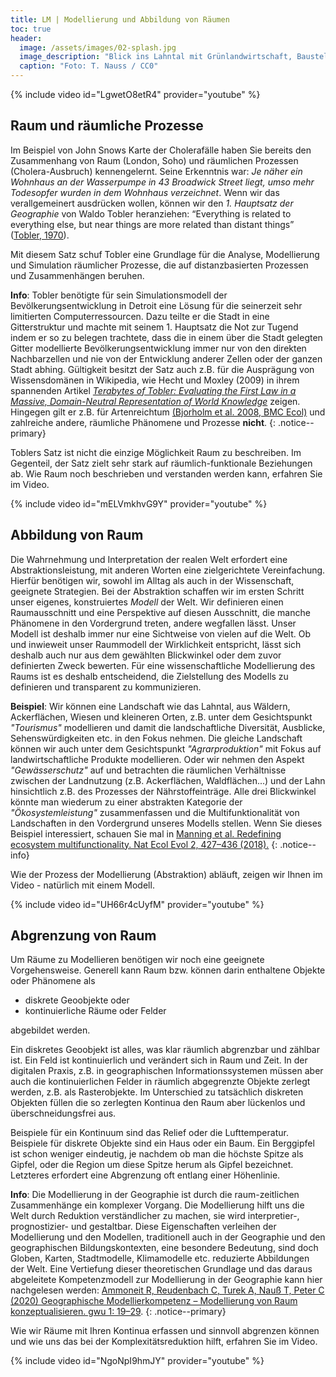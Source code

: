 ```yaml
---
title: LM | Modellierung und Abbildung von Räumen
toc: true
header:
  image: /assets/images/02-splash.jpg
  image_description: "Blick ins Lahntal mit Grünlandwirtschaft, Baustelle für Stromtrassen und Regenbogen."
  caption: "Foto: T. Nauss / CC0"
---
```



{% include video id="LgwetO8etR4" provider="youtube" %}

## Raum und räumliche Prozesse
Im Beispiel von John Snows Karte der Cholerafälle haben Sie bereits den Zusammenhang von Raum (London, Soho) und räumlichen Prozessen (Cholera-Ausbruch) kennengelernt. Seine Erkenntnis war: *Je näher ein Wohnhaus an der Wasserpumpe in 43 Broadwick Street liegt, umso mehr Todesopfer wurden in dem Wohnhaus verzeichnet*. Wenn wir das verallgemeinert ausdrücken wollen, können wir den *1. Hauptsatz der Geographie*  von Waldo Tobler heranziehen: “Everything is related to everything else, but near things are more related than distant things” ([Tobler, 1970](https://www.tandfonline.com/doi/abs/10.2307/143141)).

Mit diesem Satz schuf Tobler eine Grundlage für die Analyse, Modellierung und Simulation räumlicher Prozesse, die auf distanzbasierten Prozessen und Zusammenhängen beruhen.

**Info**: Tobler benötigte für sein Simulationsmodell der Bevölkerungsentwicklung in Detroit eine Lösung für die seinerzeit sehr limitierten Computerressourcen. Dazu teilte er die Stadt in eine Gitterstruktur und machte mit seinem 1. Hauptsatz die Not zur Tugend indem er so zu belegen trachtete, dass die in einem über die Stadt gelegten Gitter modellierte Bevölkerungsentwicklung immer nur von den direkten Nachbarzellen und nie von der Entwicklung anderer Zellen oder der ganzen Stadt abhing. Gültigkeit besitzt der Satz auch z.B. für die Ausprägung von Wissensdomänen in Wikipedia, wie Hecht und Moxley (2009) in ihrem spannenden Artikel *[Terabytes of Tobler: Evaluating the First Law in a Massive, Domain-Neutral Representation of World Knowledge](https://link.springer.com/chapter/10.1007/978-3-642-03832-7_6)* zeigen. Hingegen gilt er z.B. für Artenreichtum [(Bjorholm et al. 2008, BMC Ecol)](https://www.ncbi.nlm.nih.gov/pmc/articles/PMC2424035/) und zahlreiche andere, räumliche Phänomene und Prozesse **nicht**.
{: .notice--primary}

Toblers Satz ist nicht die einzige Möglichkeit Raum zu beschreiben. Im Gegenteil, der Satz zielt sehr stark auf räumlich-funktionale Beziehungen ab. Wie Raum noch beschrieben und verstanden werden kann, erfahren Sie im Video.

{% include video id="mELVmkhvG9Y" provider="youtube" %}

## Abbildung von Raum
Die Wahrnehmung und Interpretation der realen Welt erfordert eine Abstraktionsleistung, mit anderen Worten eine zielgerichtete Vereinfachung. Hierfür benötigen wir, sowohl im Alltag als auch in der Wissenschaft, geeignete Strategien. Bei der Abstraktion schaffen wir im ersten Schritt unser eigenes, konstruiertes *Modell* der Welt. Wir definieren einen Raumausschnitt und eine Perspektive auf diesen Ausschnitt, die manche Phänomene in den Vordergrund treten, andere wegfallen lässt. Unser Modell ist deshalb immer nur eine Sichtweise von vielen auf die Welt. Ob und inwieweit unser Raummodell der Wirklichkeit entspricht, lässt sich deshalb auch nur aus dem gewählten Blickwinkel oder dem zuvor definierten Zweck bewerten. Für eine wissenschaftliche Modellierung des Raums ist es deshalb entscheidend, die Zielstellung des Modells zu definieren und transparent zu kommunizieren.

**Beispiel**: Wir können eine Landschaft wie das Lahntal, aus Wäldern, Ackerflächen, Wiesen und kleineren Orten, z.B. unter dem Gesichtspunkt *"Tourismus"* modellieren und damit die landschaftliche Diversität, Ausblicke, Sehenswürdigkeiten etc. in den Fokus nehmen. Die gleiche Landschaft können wir auch unter dem Gesichtspunkt *"Agrarproduktion"* mit Fokus auf landwirtschaftliche Produkte modellieren. Oder wir nehmen den Aspekt *"Gewässerschutz"* auf und betrachten die räumlichen Verhältnisse zwischen der Landnutzung (z.B. Ackerflächen, Waldflächen...) und der Lahn hinsichtlich z.B. des Prozesses der Nährstoffeinträge.
Alle drei Blickwinkel könnte man wiederum zu einer abstrakten Kategorie der *"Ökosystemleistung"* zusammenfassen und die Multifunktionalität von Landschaften in den Vordergrund unseres Modells stellen. Wenn Sie dieses Beispiel interessiert, schauen Sie mal in [Manning et al. Redefining ecosystem multifunctionality. Nat Ecol Evol 2, 427–436 (2018).](https://doi.org/10.1038/s41559-017-0461-7)
{: .notice--info}

Wie der Prozess der Modellierung (Abstraktion) abläuft, zeigen wir Ihnen im Video - natürlich mit einem Modell.

{% include video id="UH66r4cUyfM" provider="youtube" %}

## Abgrenzung von Raum

Um Räume zu Modellieren benötigen wir noch eine geeignete Vorgehensweise. Generell kann Raum bzw. können darin enthaltene Objekte oder Phänomene als

* diskrete Geoobjekte oder
* kontinuierliche Räume oder Felder

abgebildet werden.

Ein diskretes Geoobjekt ist alles, was klar räumlich abgrenzbar und zählbar ist. Ein Feld ist kontinuierlich und verändert sich in Raum und Zeit. In der digitalen Praxis, z.B. in geographischen Informationssystemen müssen aber auch die kontinuierlichen Felder in räumlich abgegrenzte Objekte zerlegt werden, z.B. als Rasterobjekte. Im Unterschied zu tatsächlich diskreten Objekten füllen die so zerlegten Kontinua den Raum aber lückenlos und überschneidungsfrei aus.

Beispiele für ein Kontinuum sind das Relief oder die Lufttemperatur. Beispiele für diskrete Objekte sind ein Haus oder ein Baum. Ein Berggipfel ist schon weniger eindeutig, je nachdem ob man die höchste Spitze als Gipfel, oder die Region um diese Spitze herum als Gipfel bezeichnet. Letzteres erfordert eine Abgrenzung oft entlang einer Höhenlinie.

**Info**: Die Modellierung in der Geographie ist durch die raum-zeitlichen Zusammenhänge ein komplexer Vorgang. Die Modellierung hilft uns die Welt durch Reduktion verständlicher zu machen, sie wird interpretier-, prognostizier- und gestaltbar. Diese Eigenschaften verleihen der Modellierung und den Modellen, traditionell  auch in der Geographie und den geographischen Bildungskontexten, eine besondere Bedeutung, sind doch Globen, Karten, Stadtmodelle, Klimamodelle etc. reduzierte Abbildungen der Welt. Eine Vertiefung dieser theoretischen Grundlage und das daraus abgeleitete Kompetenzmodell zur Modellierung in der Geographie kann hier nachgelesen werden: [Ammoneit R, Reudenbach C, Turek A, Nauß T, Peter C (2020) Geographische Modellierkompetenz – Modellierung von Raum konzeptualisieren. gwu 1: 19–29](https://austriaca.at/0xc1aa5576_0x003b1ef9.pdf).
{: .notice--primary}

Wie wir Räume mit Ihren Kontinua erfassen und sinnvoll abgrenzen können und wie uns das bei der Komplexitätsreduktion hilft, erfahren Sie im Video.

{% include video id="NgoNpI9hmJY" provider="youtube" %}




<!--
Vorlesung:

Trotz dieser elementaren Einschränkung werden Repräsentationen des Raumes zwingend für das Verständnis von Prozessen und Zusammenhängen für gemeinsame Planung und Interaktion etc. benötigt. Oft sind unterschiedliche oder variable Repräsentationen notwendig, um die Realität ausreichend zielführend abzubilden.

Wer geographische Fachkompetenz erwerben will, muss die genannten Aspekte berücksichtigen. Wissenschaftstheoretisch kann Geographie durchaus als ein Methodenverbund, dessen Ziel es ist raum-zeitliche Zusammenhänge nachvollziehbar und reproduzierbar zu konstruieren, begriffen werden.

Wie setzen wir in der Geographie am einfachsten und effizientesten die Abstraktion unserer Weltsicht um? Zunächst erfordert eine Raumbeschreibung die Festlegung eines Ausschnitts und eines Zwecks der beobachteten Welt. Nur dann kann in zielführender Weise vereinfacht (abstrahiert) werden. Hierzu wird üblicherweise die geographische Repräsentation von Raum durch eindeutige Raumobjekte mit beliebigen Merkmalsausprägungen (E-Kirche: gotischer Baustil, Sandsteinbau, Touristenattraktion…,) oder kontinuierliche Merkmalsausprägungen im Raum (Luftdruck, Temperatur, Bevölkerung, ...) beschrieben.

<html>
<a href="http://upload.wikimedia.org/wikipedia/commons/thumb/d/d1/Fr%C3%A4nkische-Schweiz-westliche-Kante-16-05-2005.jpeg/640px-Fr%C3%A4nkische-Schweiz-westliche-Kante-16-05-2005.jpeg?uselang=de" title="View from the west of the Fränkische Schweiz. In the center of the photo you can see the escarpment outlier // Walberla// "><img src="http://upload.wikimedia.org/wikipedia/commons/thumb/d/d1/Fr%C3%A4nkische-Schweiz-westliche-Kante-16-05-2005.jpeg/640px-Fr%C3%A4nkische-Schweiz-westliche-Kante-16-05-2005.jpeg?uselang=de" width="50%"  alt="Fränkische Schweiz Westrand"></a>
</html>

*Abbildung 01-03: Blick auf die Fränkische Schweiz von Westen. In der Bildmitte ist der Zeugenberg Walberla zu sehen (Arnold 2005)*


Beginnen wir mit einem geographischen Begriff von Raum, der uns aus dem Alltagswissen vertraut ist. So kennen viele die Region der Fränkischen Schweiz. Wir assoziieren mit solchen *Raumentitäten* eine mehr oder weniger diffuse, gleichwohl abgegrenzte Raumausdehnung (Region) oder die Vorstellung einer Landschaft (vgl. Abb. 01-03). Derart als Entitäten empfundenen Räumen werden häufig auch Attribute wie kulinarische, kulturelle oder freizeitorientierte Aspekte zugeordnet. So ist die Fränkische Schweiz sowohl für ihre Weine und lokalen Biere als auch beispielsweise für ihre Osterbrunnen (vgl. Abb. 01-04) oder ihr touristisches Potenzial bekannt.

Ein weiteres sehr eingängiges Beispiel für solche räumlichen Übergänge stellt das Relief dar (vgl. Abb. 01-05), denn die Erdoberfläche weist eine quasi-kontinuierlich unterschiedliche Höhe auf. Die räumliche Verbreitung dieser Merkmalsausprägung variiert kontinuierlich. Versucht man vor diesem Hintergrund eine räumliche Abgrenzung der Fränkischen Schweiz so mögen nicht nur die religiösen oder kulinarischen Vorlieben der Bevölkerung, sondern auch z.B. die morphologischen oder edaphischen Eigenschaften der Erdoberfläche die sie bevölkern inhomogen im Raum verteilt sein. Die Karte der Fränkischen Schweiz (vgl. Abb. 01-06) versucht dies durch ein radiales Verblassen der Farben im Randbereich zu symbolisieren, allerdings ohne zu verdeutlichen wie es zu dieser Abgrenzung kommt.

</html>
 <a href="http://minibsc.gis-ma.org/GISBScL1/de/image/eierbrunnen.jpg" title="Marketplace of  Ebermannstadt with the decorated Well of Mary. This is an example of the typical Easter decoration in this region (Behrendes 2010).">  <img src="http://minibsc.gis-ma.org/GISBScL1/de/image/eierbrunnen.jpg" width="50%"  alt="Easter Decoration Ebermannstadt">  </a>
 </html>

*Abbildung 01-04: Der Marktplatz von Ebermannstadt mit dem geschmückten Marienbrunnen und Osterbäumen. Beispielhaft für den typischen Osterschmuck der fränkischen Schweiz *

<html>
<a  href="https://www.flickr.com/photos/environmentalinformatics-marburg/13921790904" title="01-05-dem-fraenkische-schweiz by Environmental Informatics Marburg, on Flickr"><img src="https://farm8.staticflickr.com/7226/13921790904_b0919259f8_n.jpg" width="50%" alt="01-05-dem-fraenkische-schweiz"></a>
</html>

Abbildung 01-05: Digitales Geländemodell der Fränkischen Schweiz und angrenzender Regionen. Datengrundlage SRTM Daten 90 Meter räumliche Auflösung (GIS.MA 2009)

<html>
 <a href="http://upload.wikimedia.org/wikipedia/commons/thumb/2/28/Fraenkische_Schweiz.png/800px-Fraenkische_Schweiz.png" title="Map of the Fränkische Schweiz ">  <img src="http://upload.wikimedia.org/wikipedia/commons/thumb/2/28/Fraenkische_Schweiz.png/800px-Fraenkische_Schweiz.png" width="50%"  alt="Map of Frankonian Switzerland">  </a>
 </html>


*Abbildung 01-06: Karte der Fränkischen Schweiz (Mikmaq 2009)*
-->
